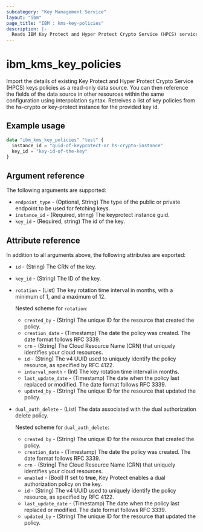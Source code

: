 ```yaml
---
subcategory: "Key Management Service"
layout: "ibm"
page_title: "IBM : kms-key-policies"
description: |-
  Reads IBM Key Protect and Hyper Protect Crypto Service (HPCS) services key policies.
---
```


# ibm_kms_key_policies

Import the details of existing Key Protect and Hyper Protect Crypto Service (HPCS) keys policies as a read-only data source. You can then reference the fields of the data source in other resources within the same configuration using interpolation syntax. Retreives a list of key policies from the hs-crypto or key-protect instance for the provided key id.

## Example usage

```terraform
data "ibm_kms_key_policies" "test" {
  instance_id = "guid-of-keyprotect-or hs-crypto-instance"
  key_id = "key-id-of-the-key"
}
```


## Argument reference

The following arguments are supported:

- `endpoint_type` - (Optional, String) The type of the public or private endpoint to be used for fetching keys.
- `instance_id` - (Required, string) The keyprotect instance guid.
- `key_id` - (Required, string) The id of the key.

## Attribute reference

In addition to all arguments above, the following attributes are exported:
- `id` - (String) The CRN of the key.
- `key_id` - (String) The ID of the key.
- `rotation` - (List) The key rotation time interval in months, with a minimum of 1, and a maximum of 12.

    Nested scheme for `rotation`:
    - `created_by` - (String) The unique ID for the resource that created the policy.
    - `creation_date` - (Timestamp) The date the policy was created. The date format follows RFC 3339.
    - `crn` - (String) The Cloud Resource Name (CRN) that uniquely identifies your cloud resources.
    - `id` - (String) The v4 UUID used to uniquely identify the policy resource, as specified by RFC 4122.
    - `interval_month` - (Int) The key rotation time interval in months.
    - `last_update_date` - (Timestamp)  The date when the policy last replaced or modified. The date format follows RFC 3339.
    - `updated_by` - (String) The unique ID for the resource that updated the policy.

- `dual_auth_delete` - (List) The data associated with the dual authorization delete policy.

     Nested scheme for `dual_auth_delete`:
     - `created_by` - (String) The unique ID for the resource that created the policy.
     - `creation_date` - (Timestamp) The date the policy was created. The date format follows RFC 3339.
     - `crn` - (String) The Cloud Resource Name (CRN) that uniquely identifies your cloud resources.
     - `enabled` - (Bool) If set to **true**, Key Protect enables a dual authorization policy on the key.
     - `id` - (String) The v4 UUID used to uniquely identify the policy resource, as specified by RFC 4122.
     - `last_update_date` - (Timestamp)  The date when the policy last replaced or modified. The date format follows RFC 3339.
     - `updated_by` - (String) The unique ID for the resource that updated the policy.